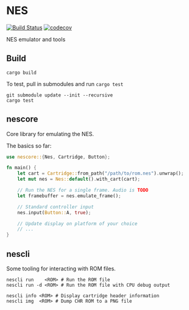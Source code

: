 # NES

[![Build Status](https://github.com/nnarain/nes/workflows/Build/badge.svg)](https://github.com/nnarain/nes/actions)
[![codecov](https://codecov.io/gh/nnarain/nes/branch/develop/graph/badge.svg)](https://codecov.io/gh/nnarain/nes)

NES emulator and tools

Build
-----

```
cargo build
```

To test, pull in submodules and run `cargo test`

```
git submodule update --init --recursive
cargo test
```

nescore
-------

Core library for emulating the NES.

The basics so far:

```rust
use nescore::{Nes, Cartridge, Button};

fn main() {
    let cart = Cartridge::from_path("/path/to/rom.nes").unwrap();
    let mut nes = Nes::default().with_cart(cart);

    // Run the NES for a single frame. Audio is TODO
    let framebuffer = nes.emulate_frame();

    // Standard controller input
    nes.input(Button::A, true);

    // Update display on platform of your choice
    // ...
}
```

nescli
------

Some tooling for interacting with ROM files.

```
nescli run    <ROM> # Run the ROM file
nescli run -d <ROM> # Run the ROM file with CPU debug output

nescli info <ROM> # Display cartridge header information
nescli img  <ROM> # Dump CHR ROM to a PNG file
```